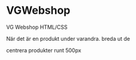 # VGWebshop
VG Webshop HTML/CSS


När det är en produkt under varandra. breda ut de

centrera produkter runt 500px